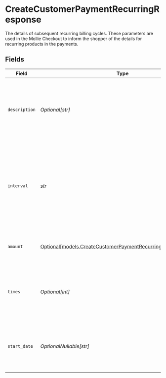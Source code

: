 # CreateCustomerPaymentRecurringResponse

The details of subsequent recurring billing cycles. These parameters are used in the Mollie Checkout
to inform the shopper of the details for recurring products in the payments.


## Fields

| Field                                                                                                                                            | Type                                                                                                                                             | Required                                                                                                                                         | Description                                                                                                                                      | Example                                                                                                                                          |
| ------------------------------------------------------------------------------------------------------------------------------------------------ | ------------------------------------------------------------------------------------------------------------------------------------------------ | ------------------------------------------------------------------------------------------------------------------------------------------------ | ------------------------------------------------------------------------------------------------------------------------------------------------ | ------------------------------------------------------------------------------------------------------------------------------------------------ |
| `description`                                                                                                                                    | *Optional[str]*                                                                                                                                  | :heavy_minus_sign:                                                                                                                               | A description of the recurring item. If not present, the main description of the item will be used.                                              | Gym subscription                                                                                                                                 |
| `interval`                                                                                                                                       | *str*                                                                                                                                            | :heavy_check_mark:                                                                                                                               | Cadence unit of the recurring item. For example: `12 months`, `52 weeks` or `365 days`.<br/><br/>Possible values: `... days`, `... weeks`, `... months`. | 12 months                                                                                                                                        |
| `amount`                                                                                                                                         | [Optional[models.CreateCustomerPaymentRecurringAmountResponse]](../models/createcustomerpaymentrecurringamountresponse.md)                       | :heavy_minus_sign:                                                                                                                               | Total amount and currency of the recurring item.                                                                                                 |                                                                                                                                                  |
| `times`                                                                                                                                          | *Optional[int]*                                                                                                                                  | :heavy_minus_sign:                                                                                                                               | Total number of charges for the subscription to complete. Leave empty for ongoing subscription.                                                  | 1                                                                                                                                                |
| `start_date`                                                                                                                                     | *OptionalNullable[str]*                                                                                                                          | :heavy_minus_sign:                                                                                                                               | The start date of the subscription if it does not start right away (format `YYYY-MM-DD`)                                                         | 2024-12-12                                                                                                                                       |